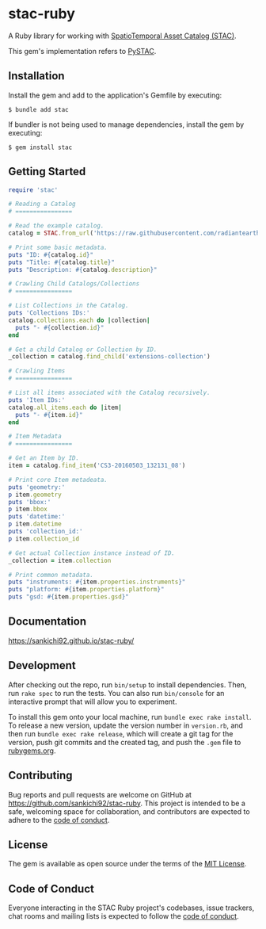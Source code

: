 # stac-ruby

A Ruby library for working with [SpatioTemporal Asset Catalog (STAC)](https://stacspec.org/).

This gem's implementation refers to [PySTAC](https://github.com/stac-utils/pystac).

## Installation

Install the gem and add to the application's Gemfile by executing:

    $ bundle add stac

If bundler is not being used to manage dependencies, install the gem by executing:

    $ gem install stac

## Getting Started

```ruby
require 'stac'

# Reading a Catalog
# ================

# Read the example catalog.
catalog = STAC.from_url('https://raw.githubusercontent.com/radiantearth/stac-spec/master/examples/catalog.json')

# Print some basic metadata.
puts "ID: #{catalog.id}"
puts "Title: #{catalog.title}"
puts "Description: #{catalog.description}"

# Crawling Child Catalogs/Collections
# ================

# List Collections in the Catalog.
puts 'Collections IDs:'
catalog.collections.each do |collection|
  puts "- #{collection.id}"
end

# Get a child Catalog or Collection by ID.
_collection = catalog.find_child('extensions-collection')

# Crawling Items
# ================

# List all items associated with the Catalog recursively.
puts 'Item IDs:'
catalog.all_items.each do |item|
  puts "- #{item.id}"
end

# Item Metadata
# ================

# Get an Item by ID.
item = catalog.find_item('CS3-20160503_132131_08')

# Print core Item metadeata.
puts 'geometry:'
p item.geometry
puts 'bbox:'
p item.bbox
puts 'datetime:'
p item.datetime
puts 'collection_id:'
p item.collection_id

# Get actual Collection instance instead of ID.
_collection = item.collection

# Print common metadata.
puts "instruments: #{item.properties.instruments}"
puts "platform: #{item.properties.platform}"
puts "gsd: #{item.properties.gsd}"
```

## Documentation

https://sankichi92.github.io/stac-ruby/

## Development

After checking out the repo, run `bin/setup` to install dependencies. Then, run `rake spec` to run the tests. You can also run `bin/console` for an interactive prompt that will allow you to experiment.

To install this gem onto your local machine, run `bundle exec rake install`. To release a new version, update the version number in `version.rb`, and then run `bundle exec rake release`, which will create a git tag for the version, push git commits and the created tag, and push the `.gem` file to [rubygems.org](https://rubygems.org).

## Contributing

Bug reports and pull requests are welcome on GitHub at https://github.com/sankichi92/stac-ruby. This project is intended to be a safe, welcoming space for collaboration, and contributors are expected to adhere to the [code of conduct](https://github.com/sankichi92/stac-ruby/blob/main/CODE_OF_CONDUCT.md).

## License

The gem is available as open source under the terms of the [MIT License](https://opensource.org/licenses/MIT).

## Code of Conduct

Everyone interacting in the STAC Ruby project's codebases, issue trackers, chat rooms and mailing lists is expected to follow the [code of conduct](https://github.com/sankichi92/stac/blob/main/CODE_OF_CONDUCT.md).
